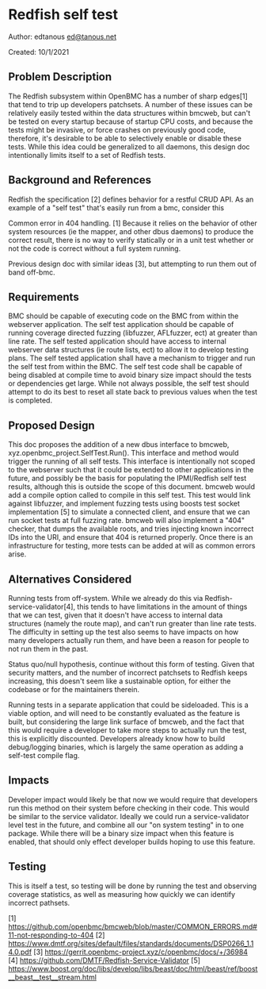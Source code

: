 # Redfish self test

Author:
  edtanous <ed@tanous.net>

Created:
10/1/2021

## Problem Description
The Redfish subsystem within OpenBMC has a number of sharp edges[1] that tend to
trip up developers patchsets.  A number of these issues can be relatively easily
tested within the data structures within bmcweb, but can't be tested on every
startup because of startup CPU costs, and because the tests might be invasive,
or force crashes on previously good code, therefore, it's desirable to be able
to selectively enable or disable these tests.  While this idea could be
generalized to all daemons, this design doc intentionally limits itself to a set
of Redfish tests.

## Background and References
Redfish the specification [2] defines behavior for a restful CRUD API.
As an example of a "self test" that's easily run from a bmc, consider this

Common error in 404 handling. [1]  Because it relies on the behavior of other
system resources (ie the mapper, and other dbus daemons) to produce the correct
result, there is no way to verify statically or in a unit test whether or not
the code is correct without a full system running.

Previous design doc with similar ideas [3], but attempting to run them out of
band off-bmc.


## Requirements
BMC should be capable of executing code on the BMC from within the webserver
application.
The self test application should be capable of running coverage directed fuzzing
(libfuzzer, AFLfuzzer, ect) at greater than line rate.
The self tested application should have access to internal webserver data
structures (ie route lists, ect) to allow it to develop testing plans.
The self tested application shall have a mechanism to trigger and run the self
test from within the BMC.
The self test code shall be capable of being disabled at compile time to avoid
binary size impact should the tests or dependencies get large.
While not always possible, the self test should attempt to do its best to reset
all state back to previous values when the test is completed.


## Proposed Design
This doc proposes the addition of a new dbus interface to bmcweb,
xyz.openbmc_project.SelfTest.Run().  This interface and method would trigger the
running of all self tests.  This interface is intentionally not scoped to the
webserver such that it could be extended to other applications in the future,
and possibly be the basis for populating the IPMI/Redfish self test results,
although this is outside the scope of this document.
bmcweb would add a compile option called to compile in this self test.  This
test would link against libfuzzer, and implement fuzzing tests using boosts test
socket implementation [5] to simulate a connected client, and ensure that we can
run socket tests at full fuzzing rate.
bmcweb will also implement a "404" checker, that dumps the available roots, and
tries injecting known incorrect IDs into the URI, and ensure that 404 is
returned properly.
Once there is an infrastructure for testing, more tests can be added at will as
common errors arise.

## Alternatives Considered
Running tests from off-system.  While we already do this via
Redfish-service-validator[4], this tends to have limitations in the amount of
things that we can test, given that it doesn't have access to internal data
structures (namely the route map), and can't run greater than line rate tests.
The difficulty in setting up the test also seems to have impacts on how many
developers actually run them, and have been a reason for people to not run them
in the past.

Status quo/null hypothesis, continue without this form of testing.  Given that
security matters, and the number of incorrect patchsets to Redfish keeps
increasing, this doesn't seem like a sustainable option, for either the codebase
or for the maintainers therein.

Running tests in a separate application that could be sideloaded.  This is a
viable option, and will need to be constantly evaluated as the feature is built,
but considering the large link surface of bmcweb, and the fact that this would
require a developer to take more steps to actually run the test, this is
explicitly discounted.  Developers already know how to build debug/logging
binaries, which is largely the same operation as adding a self-test compile
flag.

## Impacts
Developer impact would likely be that now we would require that developers run
this method on their system before checking in their code.  This would be
similar to the service validator.  Ideally we could run a service-validator
level test in the future, and combine all our "on system testing" in to one
package.
While there will be a binary size impact when this feature is enabled, that
should only effect developer builds hoping to use this feature.

## Testing
This is itself a test, so testing will be done by running the test and observing
coverage statistics, as well as measuring how quickly we can identify incorrect
pathsets.

[1] https://github.com/openbmc/bmcweb/blob/master/COMMON_ERRORS.md#11-not-responding-to-404
[2] https://www.dmtf.org/sites/default/files/standards/documents/DSP0266_1.14.0.pdf
[3] https://gerrit.openbmc-project.xyz/c/openbmc/docs/+/36984
[4] https://github.com/DMTF/Redfish-Service-Validator
[5] https://www.boost.org/doc/libs/develop/libs/beast/doc/html/beast/ref/boost__beast__test__stream.html
